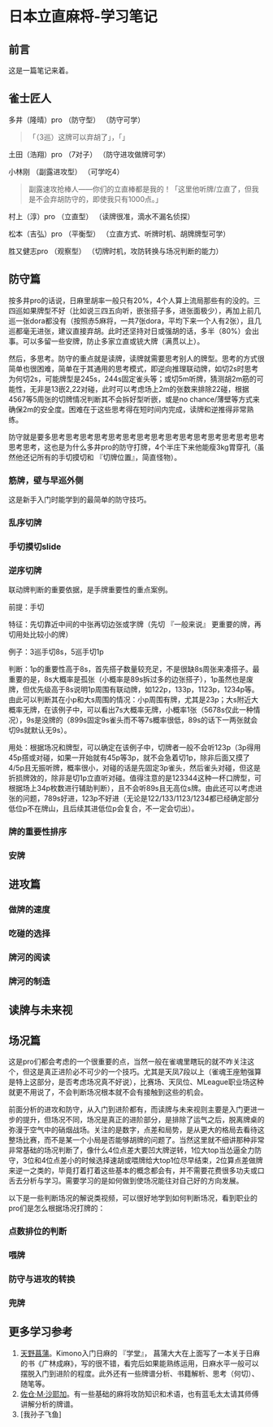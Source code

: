 # 日本立直麻将-学习笔记

## 前言

这是一篇笔记来着。

## 雀士匠人

多井（隆晴）pro			（防守型）		（防守可学）

> 「（3巡）这牌可以弃胡了」，「」

土田（浩翔）pro			（7对子）		（防守进攻做牌可学）

> 

小林刚					（副露进攻型）	（可学吃4）

> 副露速攻抢棒人——你们的立直棒都是我的！「这里他听牌/立直了，但我是不会弃胡防守的，即使我只有1000点。」

村上（淳）pro			（立直型）		（读牌很准，滴水不漏名侦探）

>

松本（吉弘）pro			（平衡型）		（立直方式、听牌时机、胡牌牌型可学）

>

胜又健志pro				（观察型）		（切牌时机，攻防转换与场况判断的能力）

> 

## 防守篇

按多井pro的话说，日麻里胡率一般只有20%，4个人算上流局那些有的没的。三四巡如果牌型不好（比如说三四五向听，嵌张搭子多，进张面极少），再加上前几巡一张dora都没有（按照赤5麻将，一共7张dora，平均下来一个人有2张），且几巡都毫无进张，建议直接弃胡。此时还坚持对日或强胡的话，多半（80%）会出事。可以多留一些安牌，防止多家立直或铳大牌（满贯以上）。

然后，多思考。防守的重点就是读牌，读牌就需要思考别人的牌型。思考的方式很简单也很困难，简单在于其通用的思考模式，即逆向推理联动牌，如切2s时思考为何切2s，可能牌型是245s，244s固定雀头等；或切5m听牌，猜测胡2m筋的可能性，无非是13嵌2,22对碰，此时可以考虑场上2m的张数来排除22碰，根据4567等5周张的切牌情况判断其不会拆好型听嵌，或是no chance/薄壁等方式来确保2m的安全度。困难在于这些思考得在短时间内完成，读牌和逆推得非常熟练。

防守就是要多思考思考思考思考思考思考思考思考思考思考思考思考思考思考思考思考思考，这也是为什么多井pro的防守打牌，4个半庄下来他能瘦3kg胃穿孔（虽然他还记所有的手切摸切和 『切牌位置』，简直怪物）。

### 筋牌，壁与早巡外侧

这是新手入门时能学到的最简单的防守技巧。

### 乱序切牌


### 手切摸切slide


### 逆序切牌

联动牌判断的重要依据，是手牌重要性的重点案例。

前提：手切

特征：先切靠近中间的中张再切边张或字牌（先切 『一般来说』 更重要的牌，再切用处比较小的牌）

例子：3巡手切8s，5巡手切1p

判断：1p的重要性高于8s，首先搭子数量较充足，不是很缺8s周张来凑搭子。最重要的是，8s大概率是孤张（小概率是89s拆过多的边张搭子），1p虽然也是废牌，但优先级高于8s说明1p周围有联动牌，如122p，133p，1123p，1234p等。由此可以判断其在小p和大s周围的情况：小p周围有牌，尤其是23p；大s附近大概率无牌，在该例子中，可以看出7s大概率无牌，小概率1张（5678s仅此一种情况），9s是没牌的（899s固定9s雀头而不等7s概率很低，89s的话下一两张就会切9s就默认无9s）。

用处：根据场况和牌型，可以确定在该例子中，切牌者一般不会听123p（3p得用45p撘或对碰，如果一开始就有45p等3p，就不会急着切1p，除非后面又摸了4/5p且无振听牌，概率很小，对碰的话是先固定3p雀头，然后雀头对碰，但这是折损牌效的，除非是切1p立直听对碰。值得注意的是123344这种一杯口牌型，可根据场上34p枚数进行辅助判断），且不会听89s且无高位s牌。由此还可以考虑进张的问题，789s好进，123p不好进（无论是122/133/1123/1234都已经确定部分低位p不在牌山，且后续其进低位p会复合，不一定会切出）。

### 牌的重要性排序


### 安牌



## 进攻篇


### 做牌的速度


### 吃碰的选择


### 牌河的阅读


### 牌河的制造



## 读牌与未来视


## 场况篇

这是pro们都会考虑的一个很重要的点，当然一般在雀魂里瞎玩的就不咋关注这个，但这是真正进阶必不可少的一个技巧。尤其是天凤7段以上（雀魂王座勉强算是特上这部分，是否考虑场况真不好说），比赛场、天凤位、MLeague职业场这种就更不用说了，不会判断场况根本就不会有接触到这些的机会。

前面分析的进攻和防守，从入门到进阶都有，而读牌与未来视则主要是入门更进一步的提升，但场况不同，场况是真正的进阶部分，是排除了运气之后，脱离牌桌的弥漫于空气中的硝烟战场。关注的是数字，点差和局势，是从更大的格局去看待这整场比赛，而不是某一个小局是否能够胡牌的问题了。当然这里就不细讲那种非常非常基础的场况判断了，像什么4位点差大要凹大牌逆转，1位大top当怂逼全力防守，3位和4位点差小的时候选择速胡或喂牌给大top1位尽早结束，2位算点差做牌来逆一之类的，毕竟打着打着这些基本的概念都会有，并不需要花费很多功夫或口舌去分析与学习。需要学习的是如何做到使场况能往对自己好的方向发展。

以下是一些判断场况的解说类视频，可以很好地学到如何判断场况，看到职业的pro们是怎么根据场况打牌的：

### 点数排位的判断

### 喂牌

### 防守与进攻的转换

### 兜牌


## 更多学习参考

1. [天野菖蒲](https://space.bilibili.com/131185/article)。Kimono入门日麻的 『学堂』， 菖蒲大大在上面写了一本关于日麻的书《广林成麻》，写的很不错，看完后如果能熟练运用，日麻水平一般可以摆脱入门到进阶的程度。此外还有一些牌谱分析、书籍解析、思考（何切）、随笔等。
1. [佐仓·M·沙耶加](https://space.bilibili.com/72960/article)。有一些基础的麻将攻防知识和术语，也有蓝毛太太请其师傅讲解分析的牌谱。
1. [我孙子飞鱼]